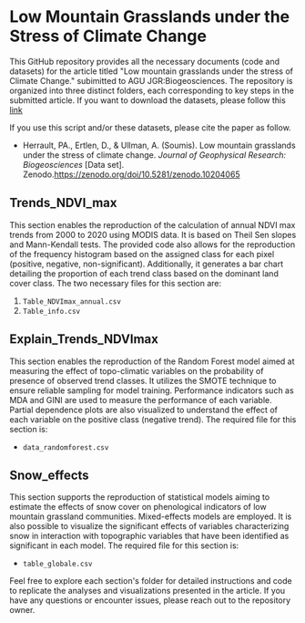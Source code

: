 # Low Mountain Grasslands under the Stress of Climate Change

This GitHub repository provides all the necessary documents (code and datasets) for the article titled "Low mountain grasslands under the stress of Climate Change." subimitted to AGU JGR:Biogeosciences. The repository is organized into three distinct folders, each corresponding to key steps in the submitted article. If you want to download the datasets, please follow this [link](https://zenodo.org/records/10204066)

If you use this script and/or these datasets, please cite the paper as follow.

- Herrault, PA., Ertlen, D., & Ullman, A. (Soumis). Low mountain grasslands under the stress of climate change. *Journal of Geophysical Research: Biogeosciences* [Data set]. Zenodo.https://zenodo.org/doi/10.5281/zenodo.10204065


## Trends_NDVI_max

This section enables the reproduction of the calculation of annual NDVI max trends from 2000 to 2020 using MODIS data. It is based on Theil Sen slopes and Mann-Kendall tests. The provided code also allows for the reproduction of the frequency histogram based on the assigned class for each pixel (positive, negative, non-significant). Additionally, it generates a bar chart detailing the proportion of each trend class based on the dominant land cover class. The two necessary files for this section are:

1. `Table_NDVImax_annual.csv`
2. `Table_info.csv`

## Explain_Trends_NDVImax

This section enables the reproduction of the Random Forest model aimed at measuring the effect of topo-climatic variables on the probability of presence of observed trend classes. It utilizes the SMOTE technique to ensure reliable sampling for model training. Performance indicators such as MDA and GINI are used to measure the performance of each variable. Partial dependence plots are also visualized to understand the effect of each variable on the positive class (negative trend). The required file for this section is:

- `data_randomforest.csv`

## Snow_effects

This section supports the reproduction of statistical models aiming to estimate the effects of snow cover on phenological indicators of low mountain grassland communities. Mixed-effects models are employed. It is also possible to visualize the significant effects of variables characterizing snow in interaction with topographic variables that have been identified as significant in each model. The required file for this section is:

- `table_globale.csv`

Feel free to explore each section's folder for detailed instructions and code to replicate the analyses and visualizations presented in the article. If you have any questions or encounter issues, please reach out to the repository owner.
